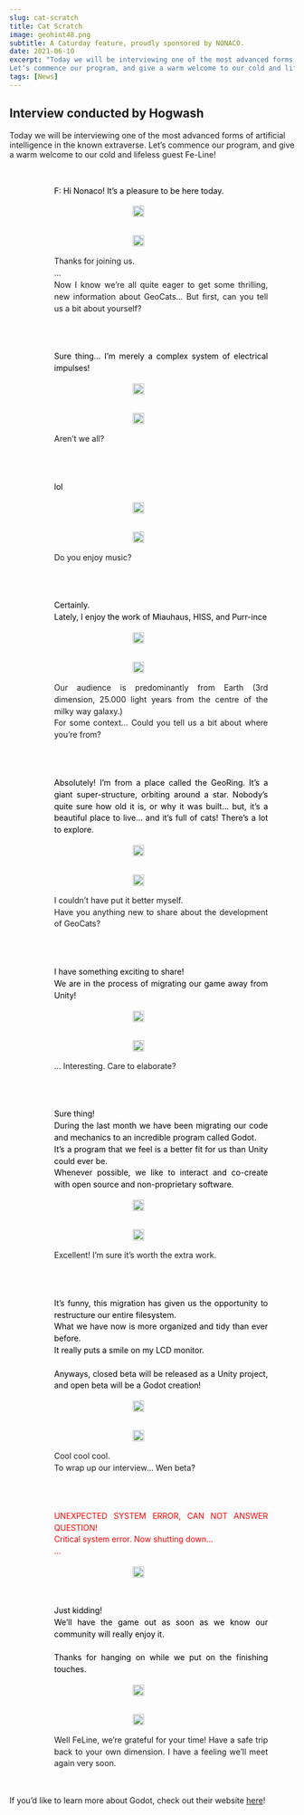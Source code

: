 ```yaml
---
slug: cat-scratch
title: Cat Scratch
image: geohint48.png
subtitle: A Caturday feature, proudly sponsored by NONACO.
date: 2021-06-10
excerpt: "Today we will be interviewing one of the most advanced forms of artificial intelligence in the known extraverse.
Let’s commence our program, and give a warm welcome to our cold and lifeless guest Fe-Line!"
tags: [News]
---
```



## **Interview conducted by Hogwash**

Today we will be interviewing one of the most advanced forms of artificial intelligence in the known extraverse.
Let’s commence our program, and give a warm welcome to our cold and lifeless guest Fe-Line!


<div class="row">
    <div class="black">F: Hi Nonaco! It’s a pleasure to be here today.</div>
    <img src="/geonews/feline.png"/>

</div>

<div class="row">
    <img src="/geonews/hogwash.png"/>
    <div>Thanks for joining us.<br/>…<br/>Now I know we’re all quite eager to get some thrilling, new information about GeoCats… But first, can you tell us a bit about yourself?</div>
</div>


<div class="row">
    <div class="black">Sure thing… I’m merely a complex system of electrical impulses!</div>
    <img src="/geonews/feline.png"/>
</div>

<div class="row">
    <img src="/geonews/hogwash.png"/>
    <div>Aren’t we all?</div>
</div>

<div class="row">
    <div class="black">lol</div>
    <img src="/geonews/feline.png"/>

</div>

<div class="row">
    <img src="/geonews/hogwash.png"/>
    <div>Do you enjoy music?</div>
</div>

<div class="row">
    <div class="black">Certainly.<br/>Lately, I enjoy the work of Miauhaus, HISS, and Purr-ince</div>
    <img src="/geonews/feline.png"/>

</div>

<div class="row">
    <img src="/geonews/hogwash.png"/>
    <div>Our audience is predominantly from Earth (3rd dimension, 25.000 light years from the centre of the milky way galaxy.)<br/>For some context… Could you tell us a bit about where you’re from?</div>
</div>

<div class="row">
    <div class="black">Absolutely! I’m from a place called the GeoRing. It’s a giant super-structure, orbiting around a star. Nobody’s quite sure how old it is, or why it was built… but, it’s a beautiful place to live… and it’s full of cats! There’s a lot to explore.</div>
    <img src="/geonews/feline.png"/>

</div>

<div class="row">
    <img src="/geonews/hogwash.png"/>
    <div>I couldn’t have put it better myself.<br/>Have you anything new to share about the development of GeoCats?</div>
</div>

<div class="row">
    <div class="black">I have something exciting to share!<br/>We are in the process of migrating our game away from Unity!</div>
    <img src="/geonews/feline.png"/>
</div>

<div class="row">
    <img src="/geonews/hogwash.png"/>
    <div>… Interesting. Care to elaborate?</div>
</div>

<div class="row">
    <div class="black">Sure thing!<br/>During the last month we have been migrating our code and mechanics to an incredible program called Godot.<br/>It’s a program that we feel is a better fit for us than Unity could ever be.<br/>Whenever possible, we like to interact and co-create with open source and non-proprietary software. 
    </div>
    <img src="/geonews/feline.png"/>
</div>

<div class="row">
    <img src="/geonews/hogwash.png"/>
    <div> Excellent! I’m sure it’s worth the extra work.</div>
</div>


<div class="row">
    <div class="black">It’s funny, this migration has given us the opportunity to restructure our entire filesystem.<br/>What we have now is more organized and tidy than ever before.<br/>It really puts a smile on my LCD monitor.<br/><br/>Anyways, closed beta will be released as a Unity project, and open beta will be a Godot creation!
    </div>
    <img src="/geonews/feline.png"/>

</div>

<div class="row">
    <img src="/geonews/hogwash.png"/>
    <div>Cool cool cool.<br/>To wrap up our interview… Wen beta?</div>
</div>

<div class="row">
    <div class="red">UNEXPECTED SYSTEM ERROR, CAN NOT ANSWER QUESTION!<br/>Critical system error. Now shutting down…<br/>…
    </div>
    <img src="/geonews/feline.png"/>
</div>

<div class="row">
    <div class="black">Just kidding!<br/>We’ll have the game out as soon as we know our community will really enjoy it.<br/><br/>Thanks for hanging on while we put on the finishing touches.
    </div>
    <img src="/geonews/feline.png"/>
</div>

<div class="row">
    <img src="/geonews/hogwash.png"/>
    <div>Well FeLine, we’re grateful for your time! Have a safe trip back to your own dimension. I have a feeling we’ll meet again very soon.</div>

</div>


If you’d like to learn more about Godot, check out their website [here](https://godotengine.org/)!



<style>
.black {
    color: black;
}
.red {
    color: red;
}

.row {
	display: flex;
	justify-content: space-around;
	align-items: center;
	flex-wrap: wrap;
	width: 100%;
	margin: auto;
    padding: 1rem;
}
.row img {
    width: 20%;
}
.row div {
    width: 75%;
    padding: 1rem;
    line-height: 1.3rem;
    text-align: justify;
    float: right;

}
</style>